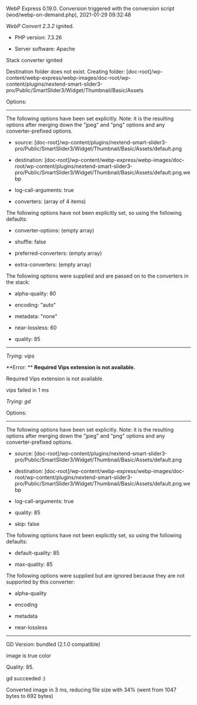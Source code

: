 WebP Express 0.19.0. Conversion triggered with the conversion script (wod/webp-on-demand.php), 2021-01-29 09:32:48

*WebP Convert 2.3.2*  ignited.
- PHP version: 7.3.26
- Server software: Apache

Stack converter ignited
Destination folder does not exist. Creating folder: [doc-root]/wp-content/webp-express/webp-images/doc-root/wp-content/plugins/nextend-smart-slider3-pro/Public/SmartSlider3/Widget/Thumbnail/Basic/Assets

Options:
------------
The following options have been set explicitly. Note: it is the resulting options after merging down the "jpeg" and "png" options and any converter-prefixed options.
- source: [doc-root]/wp-content/plugins/nextend-smart-slider3-pro/Public/SmartSlider3/Widget/Thumbnail/Basic/Assets/default.png
- destination: [doc-root]/wp-content/webp-express/webp-images/doc-root/wp-content/plugins/nextend-smart-slider3-pro/Public/SmartSlider3/Widget/Thumbnail/Basic/Assets/default.png.webp
- log-call-arguments: true
- converters: (array of 4 items)

The following options have not been explicitly set, so using the following defaults:
- converter-options: (empty array)
- shuffle: false
- preferred-converters: (empty array)
- extra-converters: (empty array)

The following options were supplied and are passed on to the converters in the stack:
- alpha-quality: 80
- encoding: "auto"
- metadata: "none"
- near-lossless: 60
- quality: 85
------------


*Trying: vips* 

**Error: ** **Required Vips extension is not available.** 
Required Vips extension is not available.
vips failed in 1 ms

*Trying: gd* 

Options:
------------
The following options have been set explicitly. Note: it is the resulting options after merging down the "jpeg" and "png" options and any converter-prefixed options.
- source: [doc-root]/wp-content/plugins/nextend-smart-slider3-pro/Public/SmartSlider3/Widget/Thumbnail/Basic/Assets/default.png
- destination: [doc-root]/wp-content/webp-express/webp-images/doc-root/wp-content/plugins/nextend-smart-slider3-pro/Public/SmartSlider3/Widget/Thumbnail/Basic/Assets/default.png.webp
- log-call-arguments: true
- quality: 85
- skip: false

The following options have not been explicitly set, so using the following defaults:
- default-quality: 85
- max-quality: 85

The following options were supplied but are ignored because they are not supported by this converter:
- alpha-quality
- encoding
- metadata
- near-lossless
------------

GD Version: bundled (2.1.0 compatible)
image is true color
Quality: 85. 
gd succeeded :)

Converted image in 3 ms, reducing file size with 34% (went from 1047 bytes to 692 bytes)
